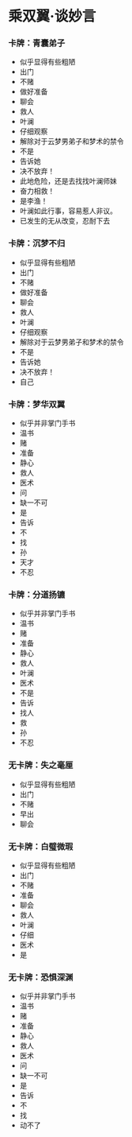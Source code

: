 # 乘双翼·谈妙言
### 卡牌：青囊弟子
- 似乎显得有些粗陋
- 出门
- 不赌
- 做好准备
- 聊会
- 救人
- 叶澜
- 仔细观察
- 解除对于云梦男弟子和梦术的禁令
- 不是
- 告诉她
- 决不放弃！
- 此地危险，还是去找找叶澜师妹
- 奋力相救！
- 是李渔！
- 叶澜如此行事，容易惹人非议。
- 已发生的无从改变，忍耐下去

### 卡牌：沉梦不归
- 似乎显得有些粗陋
- 出门
- 不赌
- 做好准备
- 聊会
- 救人
- 叶澜
- 仔细观察
- 解除对于云梦男弟子和梦术的禁令
- 不是
- 告诉她
- 决不放弃！
- 自己

### 卡牌：梦华双翼
- 似乎并非掌门手书
- 温书
- 赌
- 准备
- 静心
- 救人
- 医术
- 问
- 缺一不可
- 是
- 告诉
- 不
- 找
- 孙
- 天才
- 不忍

### 卡牌：分道扬镳
- 似乎并非掌门手书
- 温书
- 赌
- 准备
- 静心
- 救人
- 叶澜
- 医术
- 不是
- 告诉
- 找人
- 救
- 孙
- 不忍

### 无卡牌：失之毫厘
- 似乎显得有些粗陋
- 出门
- 不赌
- 早出
- 聊会

### 无卡牌：白璧微瑕
- 似乎显得有些粗陋
- 出门
- 不赌
- 准备
- 聊会
- 救人
- 叶澜
- 仔细
- 医术
- 是

### 无卡牌：恐惧深渊
- 似乎并非掌门手书
- 温书
- 赌
- 准备
- 静心
- 救人
- 医术
- 问
- 缺一不可
- 是
- 告诉
- 不
- 找
- 动不了

